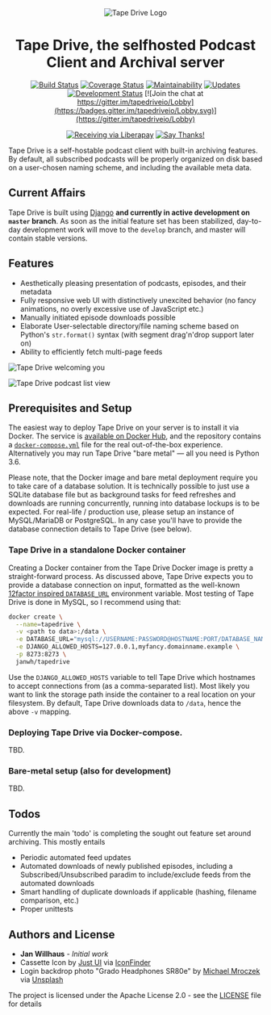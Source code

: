 
<div align="center">
<img src="assets/img/icon@2x.png" alt="Tape Drive Logo" />
<h1>Tape Drive, the selfhosted Podcast Client and Archival server</h1>

[![Build Status](https://travis-ci.org/janwh/tapedrive.svg?branch=master)](https://travis-ci.org/janwh/tapedrive?branch=master)
[![Coverage Status](https://coveralls.io/repos/github/janwh/tapedrive/badge.svg?branch=master)](https://coveralls.io/github/janwh/tapedrive?branch=master)
[![Maintainability](https://img.shields.io/codeclimate/maintainability/janwh/tapedrive.svg)](https://codeclimate.com/github/janwh/tapedrive)
[![Updates](https://pyup.io/repos/github/janwh/tapedrive/shield.svg)](https://pyup.io/repos/github/janwh/tapedrive/)
[![Development Status](https://img.shields.io/badge/status-alpha-red.svg)](https:///github.com/janwh/tapedrive/issues)
[![Join the chat at https://gitter.im/tapedriveio/Lobby](https://badges.gitter.im/tapedriveio/Lobby.svg)](https://gitter.im/tapedriveio/Lobby)

[![Receiving via Liberapay](https://img.shields.io/liberapay/receives/janw.svg)](https://liberapay.com/janw/)
[![Say Thanks!](https://img.shields.io/badge/Say%20Thanks-!-1EAEDB.svg)](https://saythanks.io/to/janwh)

</div>

Tape Drive is a self-hostable podcast client with built-in archiving features. By default, all subscribed podcasts will be properly organized on disk based on a user-chosen naming scheme, and including the available meta data.

## Current Affairs

Tape Drive is built using [Django](https://djangoproject.com) **and currently in active development on `master` branch**. As soon as the initial feature set has been stabilized, day-to-day development work will move to the `develop` branch, and master will contain stable versions.


## Features

* Aesthetically pleasing presentation of podcasts, episodes, and their metadata
* Fully responsive web UI with distinctively unexcited behavior (no fancy animations, no overly excessive use of JavaScript etc.)
* Manually initiated episode downloads possible
* Elaborate User-selectable directory/file naming scheme based on Python's `str.format()` syntax (with segment drag'n'drop support later on)
* Ability to efficiently fetch multi-page feeds


![Tape Drive welcoming you](assets/img/screenshots/welcome.png)

![Tape Drive podcast list view](assets/img/screenshots/podcasts-list.png)

## Prerequisites and Setup

The easiest way to deploy Tape Drive on your server is to install it via Docker. The service is [available on Docker Hub](https://hub.docker.com/r/janwh/tapedrive/), and the repository contains a [`docker-compose.yml`](docker-compose.yml) file for the real out-of-the-box experience. Alternatively you may run Tape Drive "bare metal" — all you need is Python 3.6.

Please note, that the Docker image and bare metal deployment require you to take care of a database solution. It is technically possible to just use a SQLite database file but as background tasks for feed refreshes and downloads are running concurrently, running into database lockups is to be expected. For real-life / production use, please setup an instance of MySQL/MariaDB or PostgreSQL. In any case you'll have to provide the database connection details to Tape Drive (see below).

### Tape Drive in a standalone Docker container

Creating a Docker container from the Tape Drive Docker image is pretty a straight-forward process. As discussed above, Tape Drive expects you to provide a database connection on input, formatted as the well-known [12factor inspired `DATABASE_URL`](https://github.com/kennethreitz/dj-database-url#url-schema) environment variable. Most testing of Tape Drive is done in MySQL, so I recommend using that:

```bash
docker create \
  --name=tapedrive \
  -v <path to data>:/data \
  -e DATABASE_URL="mysql://USERNAME:PASSWORD@HOSTNAME:PORT/DATABASE_NAME" \
  -e DJANGO_ALLOWED_HOSTS=127.0.0.1,myfancy.domainname.example \
  -p 8273:8273 \
  janwh/tapedrive
```

Use the `DJANGO_ALLOWED_HOSTS` variable to tell Tape Drive which hostnames to accept connections from (as a comma-separated list). Most likely you want to link the storage path inside the container to a real location on your filesystem. By default, Tape Drive downloads data to `/data`, hence the above `-v` mapping.

### Deploying Tape Drive via Docker-compose.

TBD.

### Bare-metal setup (also for development)

TBD.


## Todos

Currently the main 'todo' is completing the sought out feature set around archiving. This mostly entails

* Periodic automated feed updates
* Automated downloads of newly published episodes, including a Subscribed/Unsubscribed paradim to include/exclude feeds from the automated downloads
* Smart handling of duplicate downloads if applicable (hashing, filename comparison, etc.)
* Proper unittests


## Authors and License

* **Jan Willhaus** - *Initial work*
* Cassette Icon by [Just UI](https://www.behance.net/Just_UI) via [IconFinder](https://www.iconfinder.com/icons/669942/audio_cassette_multimedia_music_icon)
* Login backdrop photo "Grado Headphones SR80e" by [Michael Mroczek](https://michaelmroczek.com/?utm_medium=referral&utm_source=unsplash) via [Unsplash](https://unsplash.com/@michaelmroczek?utm_source=unsplash&utm_medium=referral&utm_content=creditCopyText)

The project is licensed under the Apache License 2.0 - see the [LICENSE](LICENSE) file for details
